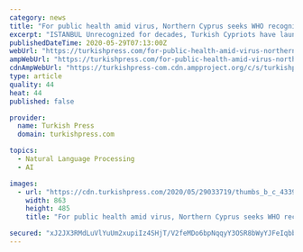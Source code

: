 ```yaml
---
category: news
title: "For public health amid virus, Northern Cyprus seeks WHO recognition"
excerpt: "ISTANBUL Unrecognized for decades, Turkish Cypriots have launched an online petition campaign calling on the World Health Organization to recognize the"
publishedDateTime: 2020-05-29T07:13:00Z
webUrl: "https://turkishpress.com/for-public-health-amid-virus-northern-cyprus-seeks-who-recognition/"
ampWebUrl: "https://turkishpress.com/for-public-health-amid-virus-northern-cyprus-seeks-who-recognition/?amp"
cdnAmpWebUrl: "https://turkishpress-com.cdn.ampproject.org/c/s/turkishpress.com/for-public-health-amid-virus-northern-cyprus-seeks-who-recognition/?amp"
type: article
quality: 44
heat: 44
published: false

provider:
  name: Turkish Press
  domain: turkishpress.com

topics:
  - Natural Language Processing
  - AI

images:
  - url: "https://cdn.turkishpress.com/2020/05/29033719/thumbs_b_c_43397154128eedcaba05a61de31a8ebd.jpg"
    width: 863
    height: 485
    title: "For public health amid virus, Northern Cyprus seeks WHO recognition"

secured: "xJ2JX3RMdLuVlYuUm2xupiIz4SHjT/V2feMDo6bpNqqyY3OSR8bWyYJFeIqbbmBOxglGQSumUIWlDlzpwm4jvLkPMM/jFdBVkdw7K0JZE90aQPuc9Sv0HmlyJUSlo1HwTtK+DP+BPZj9xZNS288CbINq2Jyj308FhN73MJZF7JNoBffTnTBKeJPWNFcMBFdoYbbEts/+SEsuJRU3YDz6qmr8K9yd275FgKXmkKUGs61MR8MI+oi8XZR3WATdYgQL6SpALo3mwVPlJymIt/Lj9F01MTcCeEm8mKblRrnVS6rxb3FFUdOvh8FmRyhkF4jH;N6rnmCVGXXibNTB2sRT/wg=="
---
```


